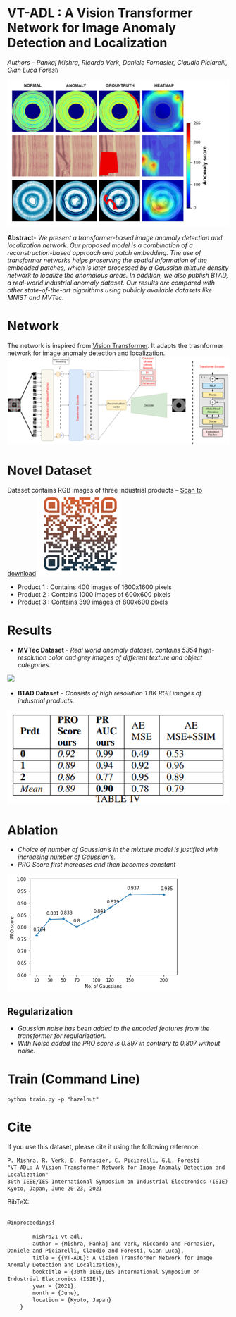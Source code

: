 # VT-ADL : A Vision Transformer Network for Image Anomaly Detection and Localization
*Authors - Pankaj Mishra, Ricardo Verk, Daniele Fornasier, Claudio Piciarelli, Gian Luca Foresti*

<img src="image/bt_anomaly_dataset.png">

**Abstract**- *We present a transformer-based image anomaly detection and localization network. Our proposed model is
a combination of a reconstruction-based approach and patch embedding. The use of transformer networks helps preserving
the spatial information of the embedded patches, which is later processed by a Gaussian mixture density network to localize the
anomalous areas. In addition, we also publish BTAD, a real-world industrial anomaly dataset. Our results are compared with other
state-of-the-art algorithms using publicly available datasets like MNIST and MVTec.*

# Network
The network is inspired from [Vision Transformer](https://openreview.net/pdf?id=YicbFdNTTy). It adapts the trasnformer network
for image anomaly detection and localization.
<img src="image/Ano-VT.png">

# Novel Dataset
Dataset contains RGB images of three industrial products – [Scan to download](https://avires.dimi.uniud.it/papers/btad/btad.zip)
<img src="image/btad-QR.png">

* Product 1 :  Contains 400 images of 1600x1600 pixels
* Product 2 :  Contains 1000 images of 600x600 pixels
* Product 3 :  Contains 399 images of  800x600 pixels

# Results
* **MVTec Dataset** - *Real world anomaly dataset. contains 5354 high-resolution color and grey images of different texture and object categories.*
<img src="image/mvtec_predicted.png">

* **BTAD Dataset** - *Consists of high resolution 1.8K RGB images of industrial products.*
<img src="image/btad-results.png">

# Ablation
* *Choice of number of Gaussian’s in the mixture model is justified with increasing number of Gaussian’s.*
* *PRO Score first increases and then becomes constant*
<img src="image/no-of-gaus-ablation.png">

## Regularization
* *Gaussian noise has been added to the encoded features from the transformer for regularization.* 
* *With Noise added the PRO score is 0.897 in contrary to 0.807 without noise.*

# Train (Command Line)
` python train.py -p "hazelnut" `

# Cite
If you use this dataset, please cite it using the following reference:
 
```
P. Mishra, R. Verk, D. Fornasier, C. Piciarelli, G.L. Foresti
"VT-ADL: A Vision Transformer Network for Image Anomaly Detection and Localization"
30th IEEE/IES International Symposium on Industrial Electronics (ISIE)
Kyoto, Japan, June 20-23, 2021
```

BibTeX:
```

@inproceedings{

        mishra21-vt-adl,
        author = {Mishra, Pankaj and Verk, Riccardo and Fornasier, Daniele and Piciarelli, Claudio and Foresti, Gian Luca},
        title = {{VT-ADL}: A Vision Transformer Network for Image Anomaly Detection and Localization},
        booktitle = {30th IEEE/IES International Symposium on Industrial Electronics (ISIE)},
        year = {2021},
        month = {June},
        location = {Kyoto, Japan}
	}
```
